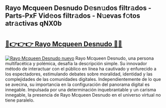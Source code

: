 ## Rayo Mcqueen Desnudo D𝚎sn𝚞dos filtr𝚊dos - Parts-PxF Vid𝚎os filtr𝚊dos - N𝚞evas f𝚘tos atr𝚊ctivas qNX0b

# <h2><a href="http://mbaiio.tromn.icu/?c=Rayo+Mcqueen+Desnudo">🔗👉👉👉 Rayo Mcqueen Desnudo 🔗🔗</a></h2>

[![Rayo Mcqueen Desnudo nuevo](https://i.imgur.com/pEAQMta.gif)](http://mbaiio.tromn.icu/?c=Rayo+Mcqueen+Desnudo)
Rayo Mcqueen Desnudo, una persona multifacética y polémica, desafía la descripción simple. Su innovador método de interactuar con el público en línea ha cautivado y enfurecido a los espectadores, estimulando debates sobre moralidad, identidad y las complejidades de las comunidades digitales. Independientemente de lo que se avecina, su importancia en la configuración del panorama digital es innegable. Impulsada por una determinación inquebrantable y un carisma innegable, la presencia de Rayo Mcqueen Desnudo en el universo virtual no tiene paralelo.
